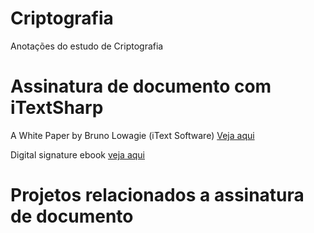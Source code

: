 # Criptografia
Anotações do estudo de Criptografia

# Assinatura de documento com iTextSharp
A White Paper by Bruno Lowagie (iText Software) [Veja aqui](https://sourceforge.net/p/itextsharp/code/HEAD/tree/tutorial/signatures/)

Digital signature ebook [veja aqui](https://pages.itextpdf.com/ebook-digital-signatures-for-pdf.html)
# Projetos relacionados a assinatura de documento
